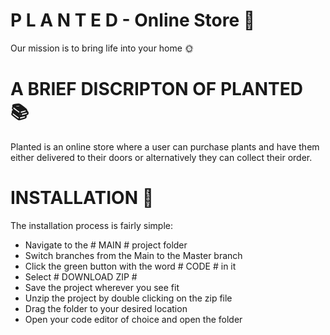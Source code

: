 # P L A N T E D - Online Store :evergreen_tree:
Our mission is to bring life into your home :sun_with_face:


# A BRIEF DISCRIPTON OF PLANTED :books:
Planted is an online store where a user can purchase plants and have them either delivered to their doors
or alternatively they can collect their order.

# INSTALLATION :hammer:
The installation process is fairly simple:

* Navigate to the # MAIN # project folder
* Switch branches from the Main to the Master branch
* Click the green button with the word # CODE # in it
* Select # DOWNLOAD ZIP #
* Save the project wherever you see fit
* Unzip the project by double clicking on the zip file
* Drag the folder to your desired location
* Open your code editor of choice and open the folder








